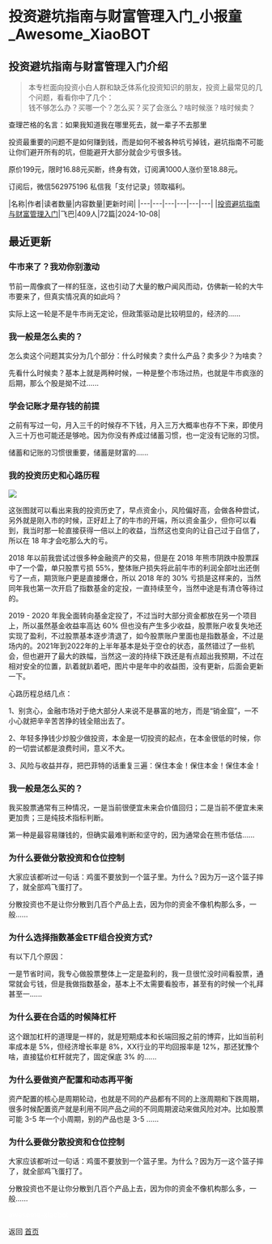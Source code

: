 # 投资避坑指南与财富管理入门_小报童_Awesome_XiaoBOT

## 投资避坑指南与财富管理入门介绍
> 本专栏面向投资小白人群和缺乏体系化投资知识的朋友，投资上最常见的几个问题，看看你中了几个：    
钱不够怎么办？买哪一个？怎么买？买了会涨么？啥时候涨？啥时候卖？    
    
查理芒格的名言：如果我知道我在哪里死去，就一辈子不去那里    
    
投资最重要的问题不是如何赚到钱，而是如何不被各种坑亏掉钱，避坑指南不可能让你们避开所有的坑，但能避开大部分就会少亏很多钱。    
    
原价199元，限时16.88元买断，终身有效，订阅满1000人涨价至18.88元。    
    
订阅后，微信562975196 私信我「支付记录」领取福利。  
  


|名称|作者|读者数量|内容数量|更新时间|
|---|---|---|---|---|---|
|[投资避坑指南与财富管理入门](https://xiaobot.net/p/bkzq1000w?refer=0b133df9-27dc-423b-8101-639049001c13)|飞巴|409人|72篇|2024-10-08|

## 最近更新
### 牛市来了？我劝你别激动

节前一周像疯了一样的狂涨，这也引动了大量的散户闻风而动，仿佛新一轮的大牛市要来了，但真实情况真的如此吗？

实际上这一轮是不是牛市尚无定论，但政策驱动是比较明显的，经济的......

### 我一般是怎么卖的？

怎么卖这个问题其实分为几个部分：什么时候卖？卖什么产品？卖多少？为啥卖？

先看什么时候卖？基本上就是两种时候，一种是整个市场过热，也就是牛市疯涨的后期，那么个股是拗不过......

### 学会记账才是存钱的前提

之前有写过一句，月入三千的时候存不下钱，月入三万大概率也存不下来，即使月入三十万也可能还是够呛。因为你没有养成过储蓄习惯，也一定没有记账的习惯。

储蓄和记账的习惯很重要，储蓄是财富的......

### 我的投资历史和心路历程

![](https://static.xiaobot.net/file/2023-12-14/17489/b32a01beb865fd6f3c473f0f355764c3.png)

这张图就可以看出来我的投资历史了，早点资金小，风险偏好高，会做各种尝试，另外就是刚入市的时候，正好赶上了的牛市的开端，所以资金虽少，但你可以看到，我当时那一轮直接获得一倍以上的收益，当然这也变向的让自己过于自信了，所以在
18 年才会吃那么大的亏。

2018 年以前我尝试过很多种金融资产的交易，但是在 2018 年熊市阴跌中股票踩中了一个雷，单只股票亏损
55%，整体账户损失将此前牛市的利润全部吐出还倒亏了一点，期货账户更是直接爆仓，所以 2018 年的 30%
亏损是这样来的，当然同年我也第一次开启了指数基金的定投，一直持续至今，当然中途是有清仓等待过的。

2019 - 2020 年我全面转向基金定投了，不过当时大部分资金都放在另一个项目上，所以虽然基金收益率高达 60%
但也没有产生多少收益，股票账户收复失地还实现了盈利，不过股票基本逐步清退了，如今股票账户里面也是指数基金，不过是场内的。2021年到2022年的上半年基本是处于空仓的状态，虽然错过了一些机会，但也避开了最大的跌幅，当然这一波的持续下跌还是有点超出我预期，不过在相对安全的位置，趴着就趴着吧，图片中是年中的收益图，没有更新，后面会更新一下。

心路历程总结几点：

1、别贪心，金融市场对于绝大部分人来说不是暴富的地方，而是“销金窟”，一不小心就把辛辛苦苦挣的钱全赔出去了。

2、年轻多挣钱少炒股少做投资，本金是一切投资的起点，在本金很低的时候，你的一切尝试都是浪费时间，意义不大。

3、风险与收益并存，把巴菲特的话重复三遍：保住本金！保住本金！保住本金！

### 我一般是怎么买的？

我买股票通常有三种情况，一是当前很便宜未来会价值回归；二是当前不便宜未来更加贵；三是纯技术指标判断。

第一种是最容易赚钱的，但确实最难判断和坚守的，因为通常会在熊市低估......

### 为什么要做分散投资和仓位控制

大家应该都听过一句话：鸡蛋不要放到一个篮子里。为什么？因为万一这个篮子摔了，就全部鸡飞蛋打了。

分散投资也不是让你分散到几百个产品上去，因为你的资金不像机构那么多，一般......

### 为什么选择指数基金ETF组合投资方式?

有以下几个原因：

一是节省时间，我专心做股票整体上一定是盈利的，我一旦很忙没时间看股票，通常就会亏钱，但是我做指数基金，基本上不太需要看股市，甚至有的时候一个礼拜甚至一......

### 为什么要在合适的时候降杠杆

这个跟加杠杆的道理是一样的，就是短期成本和长端回报之前的博弈，比如当前利率成本是 5%，但经济增长率是 8%，XX行业的平均回报率是
12%，那还犹豫个啥，直接猛价杠杆就完了，固定保底 3% 的......

### 为什么要做资产配置和动态再平衡

资产配置的核心是周期轮动，也就是不同的产品都有不同的上涨周期和下跌周期，很多时候配置资产就是利用不同产品之间的不同周期波动来做风险对冲。比如股票可能 3-5
年一个小周期，别的产品也是 3-5 ......

### 为什么要做分散投资和仓位控制

大家应该都听过一句话：鸡蛋不要放到一个篮子里。为什么？因为万一这个篮子摔了，就全部鸡飞蛋打了。

分散投资也不是让你分散到几百个产品上去，因为你的资金不像机构那么多，一般......


<a href="https://github.com/Reno9527/awesome-xiaobot" style="color: white; text-decoration: none;">awesome-xiaobot</a>

返回 [首页](../README.md)
